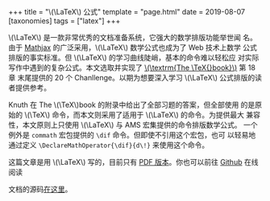 +++
title = "\\(\\LaTeX\\) 公式"
template = "page.html" 
date = 2019-08-07
[taxonomies]
tags = ["latex"]
+++

\\(\LaTeX\\) 是一款非常优秀的文档准备系统，它强大的数学排版功能举世闻
名。由于 [Mathjax](https://www.mathjax.org/) 的广泛采用，\\(\LaTeX\\) 数学公式也成为了 Web 技术上数学
公式排版的事实标准。但 \\(\LaTeX\\) 的学习曲线陡峭，基本的命令难以轻松应
对实际写作中遇到的复杂公式。本文选取并实现了 [\\(\textrm{The \TeX{}book}\\)](http://www.ctex.org/documents/shredder/src/texbook.pdf) 第 18 章
末尾提供的 20 个 Chanllenge。以期为想要深入学习 \\(\LaTeX\\) 公式排版的读
者提供参考。

<!-- more -->

Knuth 在 The \\(\TeX\\)book 的附录中给出了全部习题的答案，但全部使用
的是原始的 \\(\TeX\\) 命令，而本文则采用了适用于 \\(\LaTeX\\) 的命令。为提供最大
兼容性，本文原则上只使用 \\(\LaTeX\\) 与 AMS 宏集提供的命令排版数学公式。
一个例外是 `commath` 宏包提供的 `\dif` 命令。但即使不引用这个宏包，也可
以轻易地通过定义 `\DeclareMathOperator{\dif}{d\!}` 来使用这个命令。

这篇文章是用 \\(\LaTeX\\) 写的，目前只有 [PDF 版本](latex-math/TeXbookFormula.pdf)。你也可以前往 [Github](https://github.com/peng1999/blog/blob/master/content/latex-math/TeXbookFormula.pdf) 在线阅读

文档的源码[在这里](latex-math/TeXbookFormula.tex)。
